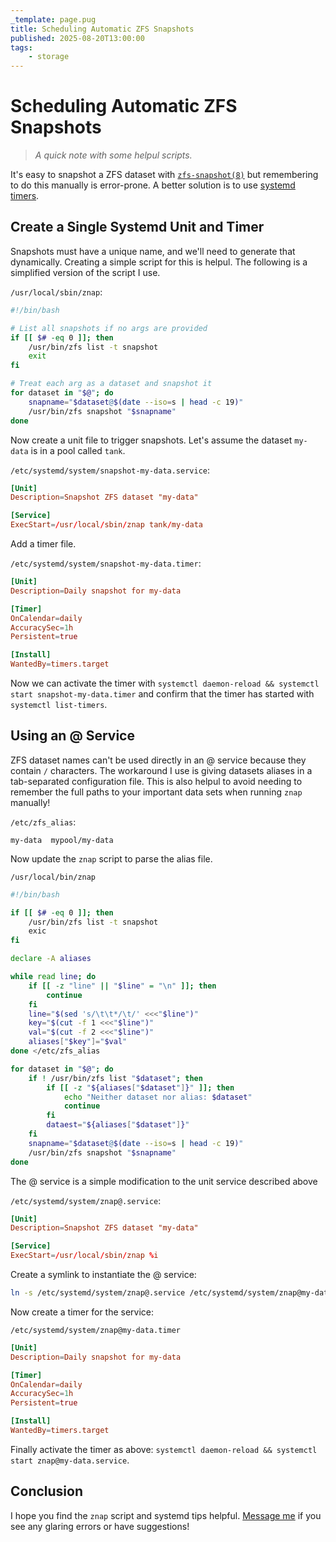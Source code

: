 ```yaml
---
_template: page.pug
title: Scheduling Automatic ZFS Snapshots
published: 2025-08-20T13:00:00
tags:
    - storage
---
```


# Scheduling Automatic ZFS Snapshots

> _A quick note with some helpul scripts._

It's easy to snapshot a ZFS dataset with [`zfs-snapshot(8)`][zfssnap] but
remembering to do this manually is error-prone. A better solution is to use
[systemd timers](https://wiki.archlinux.org/title/Systemd/Timers).

[zfssnap]:
    https://openzfs.github.io/openzfs-docs/man/master/8/zfs-snapshot.8.html

## Create a Single Systemd Unit and Timer

Snapshots must have a unique name, and we'll need to generate that dynamically.
Creating a simple script for this is helpul. The following is a simplified
version of the script I use.

`/usr/local/sbin/znap`:

```bash
#!/bin/bash

# List all snapshots if no args are provided
if [[ $# -eq 0 ]]; then
    /usr/bin/zfs list -t snapshot
    exit
fi

# Treat each arg as a dataset and snapshot it
for dataset in "$@"; do
    snapname="$dataset@$(date --iso=s | head -c 19)"
    /usr/bin/zfs snapshot "$snapname"
done
```

Now create a unit file to trigger snapshots. Let's assume the dataset `my-data`
is in a pool called `tank`.

`/etc/systemd/system/snapshot-my-data.service`:

```conf
[Unit]
Description=Snapshot ZFS dataset "my-data"

[Service]
ExecStart=/usr/local/sbin/znap tank/my-data
```

Add a timer file.

`/etc/systemd/system/snapshot-my-data.timer`:

```conf
[Unit]
Description=Daily snapshot for my-data

[Timer]
OnCalendar=daily
AccuracySec=1h
Persistent=true

[Install]
WantedBy=timers.target
```

Now we can activate the timer with
`systemctl daemon-reload && systemctl start snapshot-my-data.timer` and confirm
that the timer has started with `systemctl list-timers`.

## Using an @ Service

ZFS dataset names can't be used directly in an @ service because they contain
`/` characters. The workaround I use is giving datasets aliases in a
tab-separated configuration file. This is also helpul to avoid needing to
remember the full paths to your important data sets when running `znap`
manually!

`/etc/zfs_alias`:

```
my-data  mypool/my-data
```

Now update the `znap` script to parse the alias file.

`/usr/local/bin/znap`

```bash
#!/bin/bash

if [[ $# -eq 0 ]]; then
    /usr/bin/zfs list -t snapshot
    exic
fi

declare -A aliases

while read line; do
    if [[ -z "line" || "$line" = "\n" ]]; then
        continue
    fi
    line="$(sed 's/\t\t*/\t/' <<<"$line")"
    key="$(cut -f 1 <<<"$line")"
    val="$(cut -f 2 <<<"$line")"
    aliases["$key"]="$val"
done </etc/zfs_alias

for dataset in "$@"; do
    if ! /usr/bin/zfs list "$dataset"; then
        if [[ -z "${aliases["$dataset"]}" ]]; then
            echo "Neither dataset nor alias: $dataset"
            continue
        fi
        dataest="${aliases["$dataset"]}"
    fi
    snapname="$dataset@$(date --iso=s | head -c 19)"
    /usr/bin/zfs snapshot "$snapname"
done
```

The @ service is a simple modification to the unit service described above

`/etc/systemd/system/znap@.service`:

```conf
[Unit]
Description=Snapshot ZFS dataset "my-data"

[Service]
ExecStart=/usr/local/sbin/znap %i
```

Create a symlink to instantiate the @ service:

```sh
ln -s /etc/systemd/system/znap@.service /etc/systemd/system/znap@my-data.service
```

Now create a timer for the service:

`/etc/systemd/system/znap@my-data.timer`

```conf
[Unit]
Description=Daily snapshot for my-data

[Timer]
OnCalendar=daily
AccuracySec=1h
Persistent=true

[Install]
WantedBy=timers.target
```

Finally activate the timer as above:
`systemctl daemon-reload && systemctl start znap@my-data.service`.

## Conclusion

I hope you find the `znap` script and systemd tips helpful. [Message me](/) if
you see any glaring errors or have suggestions!
